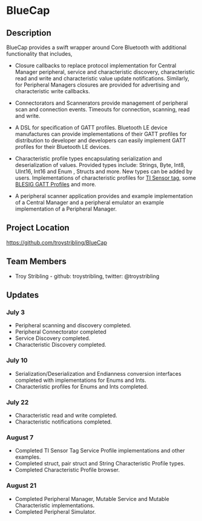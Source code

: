 # BlueCap

## Description

BlueCap provides a swift wrapper around Core Bluetooth with additional functionality that includes,

- Closure callbacks to replace protocol implementation for Central Manager peripheral, service and characteristic discovery, characteristic read and write and characteristic value update notifications. Similarly, for Peripheral Managers closures are provided for advertising and characteristic write callbacks.

- Connectorators and Scannerators provide management of peripheral scan and connection events. Timeouts for connection, scanning, read and write.

- A DSL for specification of GATT profiles. Bluetooth LE device manufactures can provide implementations of their GATT profiles for distribution to developer and developers can easily implement GATT profiles for their Bluetooth LE devices.

- Characteristic profile types encapsulating serialization and deserialization of values. Provided types include: Strings, Byte, Int8, UInt16, Int16 and Enum , Structs and more. New types can be added by users. Implementations of characteristic profiles for [TI Sensor tag](http://www.ti.com/ww/en/wireless_connectivity/sensortag/index.shtml?DCMP=PPC_Google_TI&k_clickid=1f619e48-1938-ba89-3b95-000078cf17fd), some [BLESIG GATT Profiles](https://developer.bluetooth.org/TechnologyOverview/Pages/Profiles.aspx) and more.

- A peripheral scanner application provides and example implementation of a Central Manager and a peripheral emulator an example implementation of a Peripheral Manager.

## Project Location

https://github.com/troystribling/BlueCap

## Team Members

- Troy Stribling - github: troystribling, twitter: @troystribling

## Updates

### July 3

- Peripheral scanning and discovery completed.
- Peripheral Connectorator completed
- Service Discovery completed.
- Characteristic Discovery completed.

### July 10

- Serialization/Deserialization and Endianness conversion interfaces completed with implementations for Enums and Ints.
- Characteristic profiles for Enums and Ints completed.

### July 22
- Characteristic read and write completed.
- Characteristic notifications completed.

### August 7
- Completed TI Sensor Tag Service Profile implementations and other examples.
- Completed struct, pair struct and String Characteristic Profile types.
- Completed Characteristic Profile browser.

### August 21
- Completed Peripheral Manager, Mutable Service and Mutable Characteristic implementations.
- Completed Peripheral Simulator.

